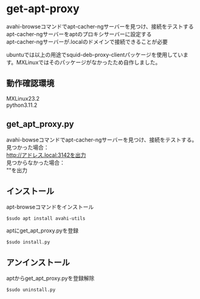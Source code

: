 # get-apt-proxy
avahi-browseコマンドでapt-cacher-ngサーバーを見つけ、接続をテストする  
apt-cacher-ngサーバーをaptのプロキシサーバーに設定する  
apt-cacher-ngサーバーが.localのドメインで接続できることが必要

ubuntuでは以上の用途でsquid-deb-proxy-clientパッケージを使用しています。MXLinuxではそのパッケージがなかったため自作しました。

## 動作確認環境
MXLinux23.2  
python3.11.2

## get_apt_proxy.py
avahi-bowseコマンドでapt-cacher-ngサーバーを見つけ、接続をテストする。  
見つかった場合：  
http://アドレス.local:3142を出力  
見つからなかった場合：  
""を出力

## インストール
apt-browseコマンドをインストール
```
$sudo apt install avahi-utils
```
aptにget_apt_proxy.pyを登録  
```
$sudo install.py
```
## アンインストール
aptからget_apt_proxy.pyを登録解除  
```
$sudo uninstall.py
```

